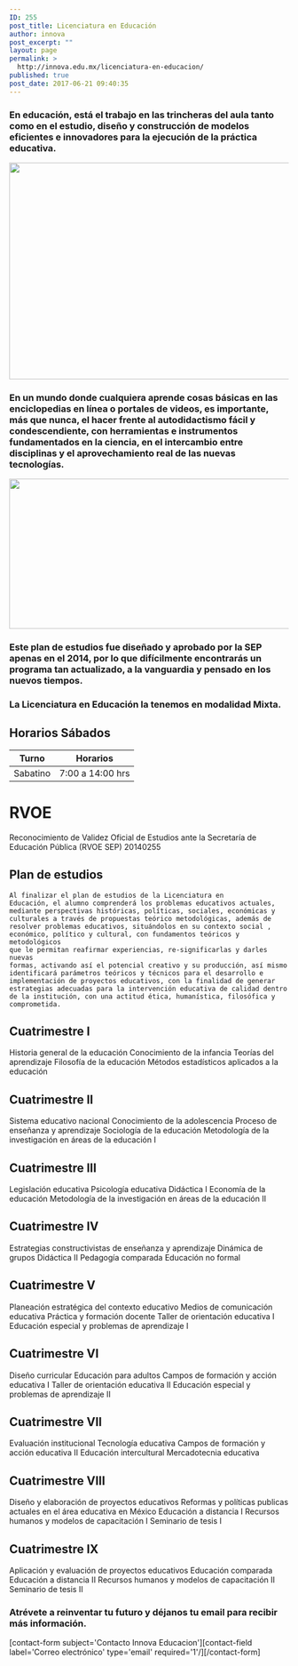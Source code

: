 ```yaml
---
ID: 255
post_title: Licenciatura en Educación
author: innova
post_excerpt: ""
layout: page
permalink: >
  http://innova.edu.mx/licenciatura-en-educacion/
published: true
post_date: 2017-06-21 09:40:35
---
```

### En educación, está el trabajo en las trincheras del aula tanto como en el estudio, diseño y construcción de modelos eficientes e innovadores para la ejecución de la práctica educativa.

<img src="http://innova.edu.mx/wp-content/uploads/2017/08/x9fdmlgeo4y-1024x760.jpg" alt="" width="525" height="390" class="alignnone size-large wp-image-533" />

### En un mundo donde cualquiera aprende cosas básicas en las enciclopedias en línea o portales de videos, es importante, más que nunca, el hacer frente al autodidactismo fácil y condescendiente, con herramientas e instrumentos fundamentados en la ciencia, en el intercambio entre disciplinas y el aprovechamiento real de las nuevas tecnologías.

<img src="http://innova.edu.mx/wp-content/uploads/2017/08/tqpgm1k6ebq-1024x527.jpg" alt="" width="525" height="270" class="alignnone size-large wp-image-534" />

### Este plan de estudios fue diseñado y aprobado por la SEP apenas en el 2014, por lo que difícilmente encontrarás un programa tan actualizado, a la vanguardia y pensado en los nuevos tiempos.

### La Licenciatura en Educación la tenemos en modalidad **Mixta**.

## Horarios Sábados

Turno | Horarios
---|---
Sabatino | 7:00 a 14:00 hrs

# RVOE

Reconocimiento de Validez Oficial de Estudios ante la Secretaría de Educación Pública (RVOE SEP) 20140255

## Plan de estudios

<code>Al finalizar el plan de estudios de la Licenciatura en Educación, el alumno comprenderá los problemas educativos actuales, mediante perspectivas históricas, políticas, sociales, económicas y culturales a través de propuestas teórico metodológicas, además de resolver  problemas educativos, situándolos en su contexto social , económico, político y cultural, con fundamentos teóricos y metodológicos que le permitan reafirmar experiencias, re-significarlas y darles nuevas formas, activando así el potencial creativo y su producción, así mismo identificará parámetros teóricos y técnicos para el desarrollo e implementación de proyectos educativos, con la finalidad de generar estrategias adecuadas para la intervención educativa de calidad dentro de la institución, con una actitud ética, humanística, filosófica y comprometida. 
</code>

## Cuatrimestre I

Historia general de la educación
Conocimiento de la infancia
Teorías del aprendizaje 
Filosofía de la educación
Métodos estadísticos aplicados a la educación 

## Cuatrimestre II

Sistema educativo nacional 
Conocimiento de la adolescencia 
Proceso de enseñanza y aprendizaje 
Sociología de la educación 
Metodología de la investigación en áreas de la educación I

## Cuatrimestre III 

Legislación educativa 
Psicología educativa 
Didáctica I
Economía de la educación 
Metodología de la investigación en áreas de la educación II

## Cuatrimestre IV

Estrategias constructivistas de enseñanza y aprendizaje 
Dinámica de grupos 
Didáctica II
Pedagogía comparada 
Educación no formal

## Cuatrimestre V

Planeación estratégica del contexto educativo 
Medios de comunicación educativa 
Práctica y formación docente 
Taller de orientación educativa I
Educación especial y problemas de aprendizaje I

## Cuatrimestre VI 

Diseño curricular
Educación para adultos 
Campos de formación y acción educativa I
Taller de orientación educativa II
Educación especial y problemas de aprendizaje II

## Cuatrimestre VII 

Evaluación institucional 
Tecnología educativa 
Campos de formación y acción educativa II
Educación intercultural 
Mercadotecnia educativa 

## Cuatrimestre VIII

Diseño y elaboración de proyectos educativos 
Reformas y políticas publicas actuales en el área educativa en México 
Educación a distancia I
Recursos humanos y modelos de capacitación I
Seminario de tesis I

## Cuatrimestre IX

Aplicación y evaluación de proyectos educativos 
Educación comparada 
Educación a distancia II
Recursos humanos y modelos de capacitación II
Seminario de tesis II


### <strong>Atrévete a reinventar tu futuro</strong> y déjanos tu email para recibir más información.
[contact-form subject='Contacto Innova Educacion'][contact-field label='Correo electrónico' type='email' required='1'/][/contact-form]
